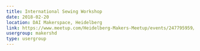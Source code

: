 ```yaml
---
title: International Sewing Workshop
date: 2018-02-20
location: DAI Makerspace, Heidelberg
link: https://www.meetup.com/Heidelberg-Makers-Meetup/events/247795959/
usergroup: makershd
type: usergroup
---
```

